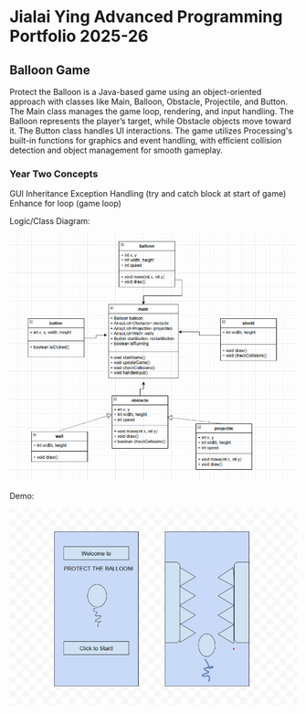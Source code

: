 # Jialai Ying Advanced Programming Portfolio 2025-26
## Balloon Game
Protect the Balloon is a Java-based game using an object-oriented approach with classes like Main, Balloon, Obstacle, Projectile, and Button. The Main class manages the game loop, rendering, and input handling. The Balloon represents the player’s target, while Obstacle objects move toward it. The Button class handles UI interactions. The game utilizes Processing's built-in functions for graphics and event handling, with efficient collision detection and object management for smooth gameplay.
### Year Two Concepts
GUI
Inheritance
Exception Handling (try and catch block at start of game)
Enhance for loop (game loop)

Logic/Class Diagram:

![](https://github.com/JialaiY/advanceprogrammingportfolio/blob/main/images/class%20diagram.png?raw=true)

Demo:

![](https://github.com/JialaiY/advanceprogrammingportfolio/blob/main/images/mockup.png?raw=true)
